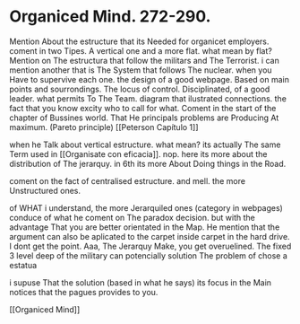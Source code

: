 # Organiced Mind. 272-290.
Mention About the estructure that its Needed for organicet employers. coment in two Tipes. A vertical one and a more flat. what mean by flat? Mention on The estructura that follow the militars and The Terrorist. i can mention another that is The System that follows The nuclear. when you Have to supervive each one. the design of a good webpage. Based on main points and sourrondings. The locus of control. Disciplinated, of a good leader. what permits To The Team. diagram that ilustrated connections.
the fact that you know excity who to call for what. Coment in the
start of the chapter of Bussines world. That He principals problems are Producing At maximum. (Pareto principle) [[Peterson Capítulo 1]]

when he Talk about vertical estructure. what mean? its actually The same
Term used in [[Organisate con eficacia]]. nop. here its more about the distribution of The jerarquy. in 6th its more About Doing things in the
Road.

coment on the fact of centralised estructure. and mell. the more Unstructured ones.

of WHAT i understand, the more Jerarquiled ones (category in webpages) conduce of what he coment on
The paradox decision. but with the advantage That you
are better orientated in the Map. He mention that the argument can also be aplicated to the carpet inside carpet in the hard drive. I dont get the point. Aaa, The Jerarquy Make, you get overuelined. The fixed 3 level deep of the military can potencially solution The problem of chose a estatua

i supuse That the solution (based in what he says)
its focus in the Main notices that the pagues provides to you.

[[Organiced Mind]]
